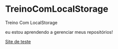 # TreinoComLocalStorage
 Treino Com LocalStorage

eu estou aprendendo a gerenciar meus repositórios!

<a href="https://yuriesteves.github.io/TreinoComLocalStorage/html/login.html">Site de teste</a>